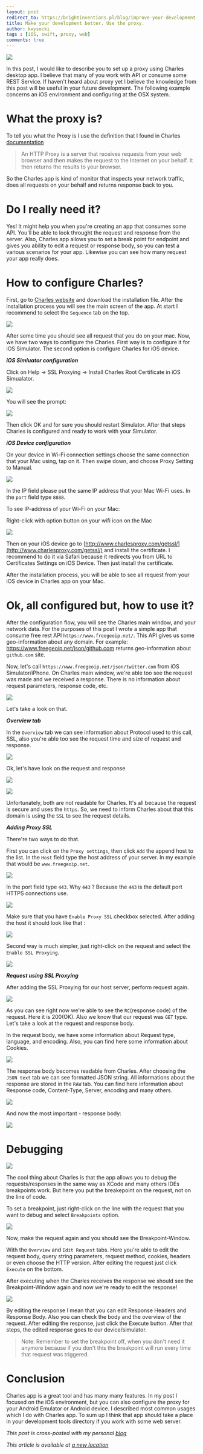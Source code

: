 ```yaml
---
layout: post
redirect_to: https://brightinventions.pl/blog/improve-your-development-using-charles
title: Make your development better. Use the proxy.
author: kwysocki
tags : [iOS, swift, proxy, web]
comments: true
---
```


![](https://github.com/k8mil/k8mil.github.io/blob/master/assets/posts/charles/head.jpeg?raw=true)

In this post, I would like to describe you to set up a proxy using Charles desktop app. I believe that many of you work with API or consume some REST Service. If haven't heard about proxy yet I believe the knowledge from this post will be useful in your future development. 
The following example concerns an iOS environment and configuring at the OSX system. 

# What the proxy is?

To tell you what the Proxy is I use the definition that I found in Charles [documentation](https://www.charlesproxy.com/documentation/additional/http-proxy/)
>An HTTP Proxy is a server that receives requests from your web browser and then makes the request to the Internet on your behalf. It then returns the results to your browser.

So the Charles app is kind of monitor that inspects your network traffic, does all requests on your behalf and returns response back to you.

# Do I really need it?

Yes! It might help you when you're creating an app that consumes some API. You'll be able to look throught the request and response from the server. Also, Charles app allows you to set a break point for endpoint and gives you ability to edit a request or response body, so you can test a various scenarios for your app. Likewise you can see how many request your app really does.

# How to configure Charles?

First, go to [Charles website](https://www.charlesproxy.com/download/) and download the installation file. After the installation process you will see the main screen of the app. At start I recommend to select the `Sequence` tab on the top. 

![](https://github.com/k8mil/k8mil.github.io/blob/master/assets/posts/charles/main_screen.png?raw=true)

After some time you should see all request that you do on your mac.
Now, we have two ways to configure the Charles. First way is to configure it for iOS Simulator. The second option is configure Charles for iOS device.

***iOS Simluator configuration***

Click on Help -> SSL Proxying -> Install Charles Root Certificate in iOS Simualator.

![](https://github.com/k8mil/k8mil.github.io/blob/master/assets/posts/charles/install_on_ios.png?raw=true)

You will see the prompt:


![](https://github.com/k8mil/k8mil.github.io/blob/master/assets/posts/charles/prompt.png?raw=true)


Then click OK and for sure you should restart Simulator. After that steps Charles is configured and ready to work with your Simulator.

***iOS Device configuration***

On your device in Wi-Fi connection settings choose the same connection that your Mac using, tap on it. Then swipe down, and choose Proxy Setting to Manual.

![](https://github.com/k8mil/k8mil.github.io/blob/master/assets/posts/charles/proxy_iphone.png?raw=true)

In the IP field please put the same IP address that your Mac Wi-Fi uses. In the `port` field type `8888`. 

To see IP-address of your Wi-Fi on your Mac:
 
Right-click with option button on your wifi icon on the Mac

![](https://github.com/k8mil/k8mil.github.io/blob/master/assets/posts/charles/wifi_mac.png?raw=true)

Then on your iOS device go to [http://www.charlesproxy.com/getssl/](http://www.charlesproxy.com/getssl/) and install the certificate. I recommend to do it via Safari because it redirects you from URL to Certificates Settings on iOS Device. Then just install the certificate.

After the installation process, you will be able to see all request from your iOS device in Charles app on your Mac.

# Ok, all configured but, how to use it?

After the configuration flow, you will see the Charles main window, and your network data. For the purposes of this post I wrote a simple app that consume free rest API `https://www.freegeoip.net/`. This API gives us some geo-information about any domain. For example:  
https://www.freegeoip.net/json/github.com returns geo-information about `github.com` site.

Now, let's call `https://www.freegeoip.net/json/twitter.com` from iOS Simulator/iPhone. On Charles main window, we're able too see the request was made and we received a response. There is no information about request parameters, response code, etc.

![](https://github.com/k8mil/k8mil.github.io/blob/master/assets/posts/charles/call.png?raw=true)

Let's take a look on that.

***Overview tab***

In the `Overview` tab we can see information about Protocol used to this call, SSL, also you're able too see the request time and size of request and response. 

![](https://github.com/k8mil/k8mil.github.io/blob/master/assets/posts/charles/overview.png?raw=true)

Ok, let's have look on the request and response

![](https://github.com/k8mil/k8mil.github.io/blob/master/assets/posts/charles/request_non_readable.png?raw=true)

![](https://github.com/k8mil/k8mil.github.io/blob/master/assets/posts/charles/response_non_readable.png?raw=true)

Unfortunately, both are not readable for Charles. It's all because the request is secure and uses the `https`. So, we need to inform Charles about that this domain is using the `SSL` to see the request details.

***Adding Proxy SSL***

There're two ways to do that. 

First you can click on the `Proxy settings`, then click `Add` the append host to the list. In the `Host` field type the host address of your server. In my example that would be `www.freegeoip.net`. 

![](https://github.com/k8mil/k8mil.github.io/blob/master/assets/posts/charles/add_proxy_settings.png?raw=true)

In the port field type `443`. Why `443` ? Because the `443` is the default port HTTPS connections use.

![](https://github.com/k8mil/k8mil.github.io/blob/master/assets/posts/charles/host_and_port.png?raw=true)

Make sure that you have `Enable Proxy SSL` checkbox selected.
After adding the host it should look like that : 

![](https://github.com/k8mil/k8mil.github.io/blob/master/assets/posts/charles/after_adding.png?raw=true)


Second way is much simpler, just right-click on the request and select the `Enable SSL Proxying`.

![](https://github.com/k8mil/k8mil.github.io/blob/master/assets/posts/charles/enable_proxy_settings.png?raw=true)

***Request using SSL Proxying***

After adding the SSL Proxying for our host server, perform request again.

![](/assets/posts/charles/ssl_request_screen.png)

As you can see right now we're able to see the `RC`(response code) of the request. Here it is 200(OK). Also we know that our request was `GET` type. Let's take a look at the request and response body.

In the request body, we have some information about Request type, language, and encoding. Also, you can find here some information about Cookies.

![](https://github.com/k8mil/k8mil.github.io/blob/master/assets/posts/charles/ssl_request_screen.png?raw=true)

The response body becomes readable from Charles. After choosing the `JSON text` tab we can see formatted JSON string. All informations about the response are stored in the `RAW` tab. You can find here information about Response code, Content-Type, Server, encoding and many others.	

![](https://github.com/k8mil/k8mil.github.io/blob/master/assets/posts/charles/charles_tab.png?raw=true)

And now the most important - response body:

![](https://github.com/k8mil/k8mil.github.io/blob/master/assets/posts/charles/response_body_ssl.png?raw=true)

# Debugging

![](https://github.com/k8mil/k8mil.github.io/blob/master/assets/posts/charles/havefun_mem.jpg?raw=true)

The cool thing about Charles is that the app allows you to debug the requests/responses in the same way as XCode and many others IDEs breakpoints work. But here you put the breakepoint on the request, not on the line of code.

To set a breakpoint, just right-click on the line with the request that you want to debug and select `Breakpoints` option.
 
![](https://github.com/k8mil/k8mil.github.io/blob/master/assets/posts/charles/breakpoint.png?raw=true)

Now, make the request again and you should see the Breakpoint-Window.
 
With the `Overview` and `Edit Request` tabs. Here you're able to edit the request body, query string parameters, request method, cookies, headers or even choose the HTTP version. After editing the request just click `Execute` on the bottom.

After executing when the Charles receives the response we should see the Breakpoint-Window again and now we're ready to edit the response! 

![](https://github.com/k8mil/k8mil.github.io/blob/master/assets/posts/charles/edit_response.png?raw=true)

By editing the response I mean that you can edit Response Headers and Response Body. Also you can check the body and the overview of the request. After editing the response, just click the Execute button.
After that steps, the edited response goes to our device/simulator. 

>Note: Remember to set the breakpoint off, when you don't need it anymore because if you don't this the breakpoint will run every time that request was triggered. 


# Conclusion

Charles app is a great tool and has many many features. In my post I focused on the iOS environment, but you can also configure the proxy for your Android Emulator or Android device.
I described most common usages which I do with Charles app. To sum up I think that app should take a place in your development tools directory if you work with some web server.


*This post is cross-posted with my personal [blog](https://wysockikamil.com/improve-your-development-using-charles/)*





*This article is available at [a new location](https://brightinventions.pl/blog/improve-your-development-using-charles)*
